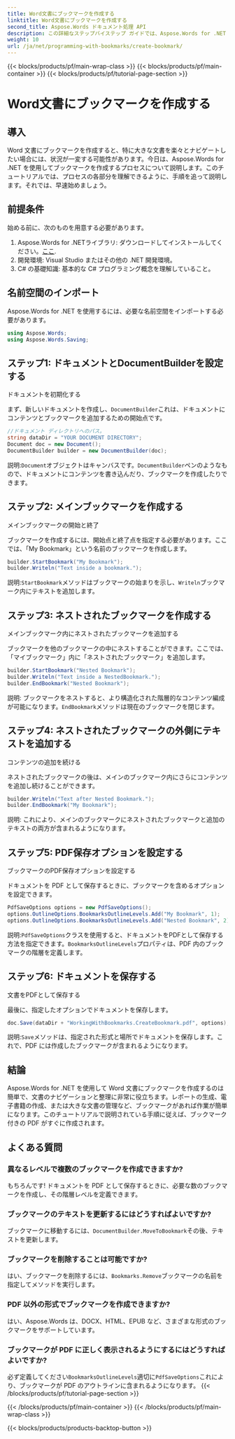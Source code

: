 ```yaml
---
title: Word文書にブックマークを作成する
linktitle: Word文書にブックマークを作成する
second_title: Aspose.Words ドキュメント処理 API
description: この詳細なステップバイステップ ガイドでは、Aspose.Words for .NET を使用して Word 文書にブックマークを作成する方法を学習します。文書のナビゲーションと整理に最適です。
weight: 10
url: /ja/net/programming-with-bookmarks/create-bookmark/
---
```


{{< blocks/products/pf/main-wrap-class >}}
{{< blocks/products/pf/main-container >}}
{{< blocks/products/pf/tutorial-page-section >}}

# Word文書にブックマークを作成する

## 導入

Word 文書にブックマークを作成すると、特に大きな文書を楽々とナビゲートしたい場合には、状況が一変する可能性があります。今日は、Aspose.Words for .NET を使用してブックマークを作成するプロセスについて説明します。このチュートリアルでは、プロセスの各部分を理解できるように、手順を追って説明します。それでは、早速始めましょう。

## 前提条件

始める前に、次のものを用意する必要があります。

1.  Aspose.Words for .NETライブラリ: ダウンロードしてインストールしてください。[ここ](https://releases.aspose.com/words/net/).
2. 開発環境: Visual Studio またはその他の .NET 開発環境。
3. C# の基礎知識: 基本的な C# プログラミング概念を理解していること。

## 名前空間のインポート

Aspose.Words for .NET を使用するには、必要な名前空間をインポートする必要があります。

```csharp
using Aspose.Words;
using Aspose.Words.Saving;
```

## ステップ1: ドキュメントとDocumentBuilderを設定する

ドキュメントを初期化する

まず、新しいドキュメントを作成し、`DocumentBuilder`これは、ドキュメントにコンテンツとブックマークを追加するための開始点です。

```csharp
//ドキュメント ディレクトリへのパス。
string dataDir = "YOUR DOCUMENT DIRECTORY";
Document doc = new Document();
DocumentBuilder builder = new DocumentBuilder(doc);
```

説明:`Document`オブジェクトはキャンバスです。`DocumentBuilder`ペンのようなもので、ドキュメントにコンテンツを書き込んだり、ブックマークを作成したりできます。

## ステップ2: メインブックマークを作成する

メインブックマークの開始と終了

ブックマークを作成するには、開始点と終了点を指定する必要があります。ここでは、「My Bookmark」という名前のブックマークを作成します。

```csharp
builder.StartBookmark("My Bookmark");
builder.Writeln("Text inside a bookmark.");
```

説明:`StartBookmark`メソッドはブックマークの始まりを示し、`Writeln`ブックマーク内にテキストを追加します。

## ステップ3: ネストされたブックマークを作成する

メインブックマーク内にネストされたブックマークを追加する

ブックマークを他のブックマークの中にネストすることができます。ここでは、「マイブックマーク」内に「ネストされたブックマーク」を追加します。

```csharp
builder.StartBookmark("Nested Bookmark");
builder.Writeln("Text inside a NestedBookmark.");
builder.EndBookmark("Nested Bookmark");
```

説明: ブックマークをネストすると、より構造化された階層的なコンテンツ編成が可能になります。`EndBookmark`メソッドは現在のブックマークを閉じます。

## ステップ4: ネストされたブックマークの外側にテキストを追加する

コンテンツの追加を続ける

ネストされたブックマークの後は、メインのブックマーク内にさらにコンテンツを追加し続けることができます。

```csharp
builder.Writeln("Text after Nested Bookmark.");
builder.EndBookmark("My Bookmark");
```

説明: これにより、メインのブックマークにネストされたブックマークと追加のテキストの両方が含まれるようになります。

## ステップ5: PDF保存オプションを設定する

ブックマークのPDF保存オプションを設定する

ドキュメントを PDF として保存するときに、ブックマークを含めるオプションを設定できます。

```csharp
PdfSaveOptions options = new PdfSaveOptions();
options.OutlineOptions.BookmarksOutlineLevels.Add("My Bookmark", 1);
options.OutlineOptions.BookmarksOutlineLevels.Add("Nested Bookmark", 2);
```

説明:`PdfSaveOptions`クラスを使用すると、ドキュメントをPDFとして保存する方法を指定できます。`BookmarksOutlineLevels`プロパティは、PDF 内のブックマークの階層を定義します。

## ステップ6: ドキュメントを保存する

文書をPDFとして保存する

最後に、指定したオプションでドキュメントを保存します。

```csharp
doc.Save(dataDir + "WorkingWithBookmarks.CreateBookmark.pdf", options);
```

説明:`Save`メソッドは、指定された形式と場所でドキュメントを保存します。これで、PDF には作成したブックマークが含まれるようになります。

## 結論

Aspose.Words for .NET を使用して Word 文書にブックマークを作成するのは簡単で、文書のナビゲーションと整理に非常に役立ちます。レポートの生成、電子書籍の作成、または大きな文書の管理など、ブックマークがあれば作業が簡単になります。このチュートリアルで説明されている手順に従えば、ブックマーク付きの PDF がすぐに作成されます。

## よくある質問

### 異なるレベルで複数のブックマークを作成できますか?

もちろんです! ドキュメントを PDF として保存するときに、必要な数のブックマークを作成し、その階層レベルを定義できます。

### ブックマークのテキストを更新するにはどうすればよいですか?

ブックマークに移動するには、`DocumentBuilder.MoveToBookmark`その後、テキストを更新します。

### ブックマークを削除することは可能ですか?

はい、ブックマークを削除するには、`Bookmarks.Remove`ブックマークの名前を指定してメソッドを実行します。

### PDF 以外の形式でブックマークを作成できますか?

はい、Aspose.Words は、DOCX、HTML、EPUB など、さまざまな形式のブックマークをサポートしています。

### ブックマークが PDF に正しく表示されるようにするにはどうすればよいですか?

必ず定義してください`BookmarksOutlineLevels`適切に`PdfSaveOptions`これにより、ブックマークが PDF のアウトラインに含まれるようになります。
{{< /blocks/products/pf/tutorial-page-section >}}

{{< /blocks/products/pf/main-container >}}
{{< /blocks/products/pf/main-wrap-class >}}

{{< blocks/products/products-backtop-button >}}
